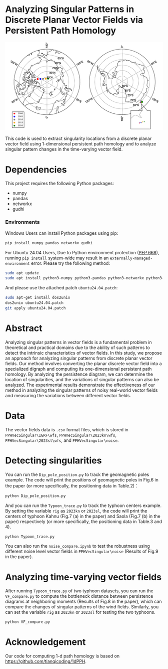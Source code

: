 # Analyzing Singular Patterns in Discrete Planar Vector Fields via Persistent Path Homology
![](https://github.com/AmatherCY/PPHVecSingular/blob/main/magfield.png)

This code is used to extract singularity locations from a discrete planar vector field using 1-dimensional persistent path homology and to analyze singular pattern changes in the time-varying vector field.

# Dependencies
This project requires the following Python packages:
- numpy
- pandas
- networkx
- gudhi

### Environments
Windows Users can install Python packages using pip:
```bash
pip install numpy pandas networkx gudhi
```

For Ubuntu 24.04 Users, Due to Python environment protection ([PEP 668](https://peps.python.org/pep-0668/)), running `pip install` system-wide may result in an `externally-managed-environment` error. Please try the following method:

```bash
sudo apt update
sudo apt install python3-numpy python3-pandas python3-networkx python3-gudhi
```

And please use the attached patch `ubuntu24.04.patch`:
```bash
sudo apt-get install dos2unix
dos2unix ubuntu24.04.patch
git apply ubuntu24.04.patch
```

# Abstract
Analyzing singular patterns in vector fields is a fundamental problem in theoretical and practical domains due to the ability of such patterns to detect the intrinsic characteristics of vector fields. In this study, we propose an approach for analyzing singular patterns from discrete planar vector fields. Our method involves converting the planar discrete vector field into a specialized digraph and computing its one-dimensional persistent path homology. By analyzing the persistence diagram, we can determine the location of singularities, and the variations of singular patterns can also be analyzed. The experimental results demonstrate the effectiveness of our method in analyzing the singular patterns of noisy real-world vector fields and measuring the variations between different vector fields.

# Data
The vector fields data is `.csv` format files, which is stored in `PPHVecSingular\IGRF\wfs`, `PPHVecSingular\2023kn\wfs`, `PPHVecSingular\2023sl\wfs`, and `PPHVecSingular\noise`.

# Detecting singularities
You can run the `Dip_pole_position.py` to track the geomagnetic poles example. The code will print the positions of geomagnetic poles in Fig.6 in the paper (or more specifically, the positioning data in Table.2)：
```bash
python Dip_pole_position.py
```

And you can run the `Typoon_trace.py` to track the typhoon centers example. By setting the variable `rig` as `2023kn` or `2023sl`, the code will print the centers of typhoon Kahnu (Fig.7 (a) in the paper) and Saola (Fig.7 (b) in the paper) respectively (or more specifically, the positioning data in Table.3 and 4).
```bash
python Typoon_trace.py
```

You can also run the `noise_compare.ipynb` to test the robustness using different noise level vector fields in `PPHVecSingular\noise` (Results of Fig.9 in the paper).

# Analyzing time-varying vector fields
After running `Typoon_trace.py` of two typhoon datasets, you can run the `VF_compare.py` to compute the bottleneck distance between persistence diagrams at neighboring moments (Results of Fig.8 in the paper), which can compare the changes of singular patterns of the wind fields. Similarly, you can set the variable `rig` as `2023kn` or `2023sl` for testing the two typhoons.
```bash
python VF_compare.py
```

# Acknowledgement
Our code for computing 1-d path homology is based on https://github.com/tianqicoding/1dPPH.
